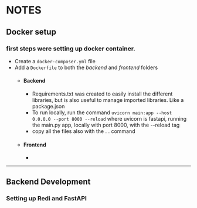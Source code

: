 # NOTES

## Docker setup
### first steps were setting up docker container. 
- Create a ```docker-composer.yml``` file
- Add a ```Dockerfile``` to both the _backend_ and _frontend_ folders
    - #### Backend
        - Requirements.txt was created to easily install the different libraries, but is also useful to manage imported libraries. Like a package.json
        - To run locally, run the command ```uvicorn main:app --host 0.0.0.0 --port 8000 --reload``` where uvicorn is fastapi, running the main.py app, locally with port 8000, with the --reload tag
        - copy all the files also with the . .  command
    - #### Frontend
        - 

---

## Backend Development
### Setting up Redi and FastAPI